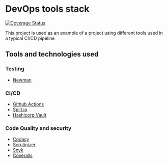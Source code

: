 # DevOps tools stack
[![Coverage Status](https://coveralls.io/repos/github/jjghali/devops-tools-stack/badge.svg?branch=master)](https://coveralls.io/github/jjghali/devops-tools-stack?branch=master)

This project is used as an example of a project using different tools used in a typical CI/CD pipeline


## Tools and technologies used
### Testing
- [Newman](https://learning.postman.com/docs/running-collections/using-newman-cli/command-line-integration-with-newman/)
### CI/CD
- [Github Actions](https://github.com/features/actions)
- [Split.io](https://split.io/)
- [Hashicorp Vault](https://www.hashicorp.com/products/vault)
### Code Quality and security
- [Codacy](https://www.codacy.com/)
- [Scrutinizer](https://scrutinizer-ci.com/)
- [Snyk](https://snyk.io/)
- [Coveralls](https://coveralls.io/)